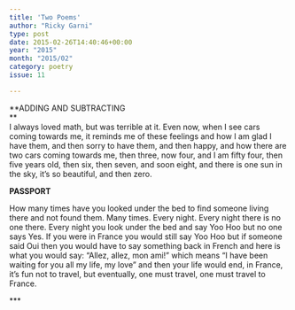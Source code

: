 ```yaml
---
title: 'Two Poems'
author: "Ricky Garni"
type: post
date: 2015-02-26T14:40:46+00:00
year: "2015"
month: "2015/02"
category: poetry
issue: 11

---
```

**ADDING AND SUBTRACTING  
**  
I always loved math, but was terrible at it. Even now, when I see cars coming towards me, it reminds me of these feelings and how I am glad I have them, and then sorry to have them, and then happy, and how there are two cars coming towards me, then three, now four, and I am fifty four, then five years old, then six, then seven, and soon eight, and there is one sun in the sky, it’s so beautiful, and then zero.

**PASSPORT**

How many times have you looked under the bed to find someone living there and not found them. Many times. Every night. Every night there is no one there. Every night you look under the bed and say Yoo Hoo but no one says Yes. If you were in France you would still say Yoo Hoo but if someone said Oui then you would have to say something back in French and here is what you would say: “Allez, allez, mon ami!” which means “I have been waiting for you all my life, my love” and then your life would end, in France, it’s fun not to travel, but eventually, one must travel, one must travel to France.

\***
